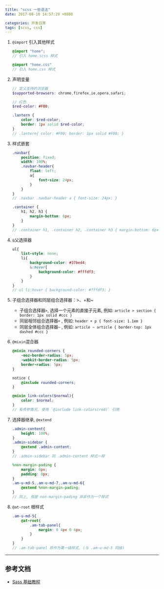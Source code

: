 ```yaml
---
title: "scss 一些语法"
date: 2017-08-10 14:57:29 +0800

categories: 开发日常
tags: [scss, css]
---
```


1. `@import` 引入其他样式

    ```scss
    @import "home";
    // 引入 home.scss 样式

    @import "home.css"
    // 引入 home.css 样式
    ```

1. 声明变量

    ```scss
    // 定义支持的浏览器
    $supported-browsers: chrome,firefox,ie,opera,safari;

    // 红色
    $red-color: #F00;

    .lantern {
        color: $red-color;
        border: 1px solid $red-color;
    }
    // .lantern{ color: #F00; border: 1px solid #F00; }
    ```

1. 样式嵌套

    ```scss
    .navbar{
        position: fixed;
        width: 100%;
        .navbar-header{
            float: left;
            a{
                font-size: 24px;
            }
        }
    }
    // .navbar .navbar-header a { font-size: 24px; }

    .container {
        h1, h2, h3 {
            margin-bottom: 6px;
        }
    }
    // .container h1, .container h2, .container h3 { margin-bottom: 6px; }
    ```

1. `&`父选择器

    ```scss
    ul{
        list-style: none;
        li{
            background-color: #37bed4;
            &:hover{
                background-color: #fffdf3;
            }
        }
    }
    // ul li:hover { background-color: #fffdf3; }
    ```

1. 子组合选择器和同层组合选择器：>、+和~

    - 子组合选择器`>`, 选择一个元素的直接子元素, 例如: `article > section { border: 1px solid #ccc }`
    - 同层相邻组合选择器`+` , 例如: `header + p { font-size: 1.1em }`
    - 同层全体组合选择器`~` , 例如: `article ~ article { border-top: 1px dashed #ccc }`

1. `@mixin`混合器

    ```scss
    @mixin rounded-corners {
        -moz-border-radius: 5px;
        -webkit-border-radius: 5px;
        border-radius: 5px;
    }

    notice {
        @include rounded-corners;
    }

    @mixin link-colors($normal){
        color: $normal;
    }
    // 有传参情况, 使用 `@include link-colors(red)` 引用
    ```

1. 选择器继承, `@extend`

    ```scss
    .admin-content{
        height: 100%;
    }
    .admin-sidebar {
        @extend .admin-content;
    }
    // .admin-sidebar 同 .admin-content 样式一样

    %non-margin-pading {
        margin: 0px;
        padding: 0px;
    }
    .am-u-md-5,.am-u-md-7,.am-u-md-6{
        @extend %non-margin-pading;
    }
    // 同上, 但是 non-margin-pading 并非作为一个样式
    ```

1. `@at-root` 根样式

    ```scss
    .am-u-md-5{
        @at-root{
            .am-tab-panel{
                margin: 0 4px 0 4px;
            }
        }
    }
    // .am-tab-panel 将作为第一级样式, (与 .am-u-md-5 同级)
    ```

---
## 参考文档
- [Sass 基础教程](http://www.sasschina.com/guide/)
